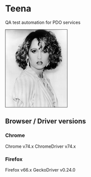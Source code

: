 # Teena

QA test automation for PDO services

![Picture of Teena Marie](docs/teena_marie.jpg)

## Browser / Driver versions

### Chrome

Chrome v74.x
ChromeDriver v74.x

### Firefox

Firefox v66.x
GeckoDriver v0.24.0
